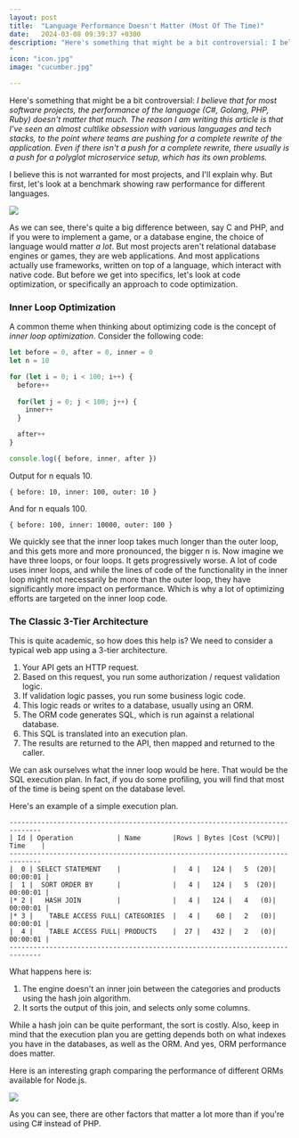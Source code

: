 ```yaml
---
layout: post
title:  "Language Performance Doesn't Matter (Most Of The Time)"
date:   2024-03-08 09:39:37 +0300
description: "Here's something that might be a bit controversial: I believe that for most software projects, the performance of the language (C#, Golang) doesn't matter that much. The reason I am writing this article is that I've seen an almost cultlike obsession with various languages and tech stacks, to the point where teams are pushing for a complete rewrite of the application. I believe this is  not warranted for most projects.
"
icon: "icon.jpg"
image: "cucumber.jpg"

---
```

Here's something that might be a bit controversial: *I believe that for most software projects, the performance of the language (C#, Golang, PHP, Ruby) doesn't matter that much. The reason I am writing this article is that I've seen an almost cultlike obsession with various languages and tech stacks, to the point where teams are pushing for a complete rewrite of the application. Even if there isn't a push for a complete rewrite, there usually is a push for a *polyglot* microservice setup, which has its own problems.*

I believe this is  not warranted for most projects, and I'll explain why. But first, let's look at a benchmark showing raw performance for different languages.

<img src="perf.jpg" class="img" loading="lazy" />

As we can see, there's quite a big difference between, say C and PHP, and if you were to implement a game, or a database engine, the choice of language would matter *a lot*. But most projects aren't relational database engines or games, they are web applications. And most applications actually use frameworks, written on top of a language, which interact with native code. But before we get into specifics, let's look at code optimization, or specifically an approach to code optimization.

### Inner Loop Optimization
A common theme when thinking about optimizing code is the concept of *inner loop optimization*. Consider the following code:

```javascript
let before = 0, after = 0, inner = 0
let n = 10

for (let i = 0; i < 100; i++) {
  before++
  
  for(let j = 0; j < 100; j++) {
    inner++
  }

  after++
}

console.log({ before, inner, after })
```

Output for n equals 10.

```
{ before: 10, inner: 100, outer: 10 }
```

And for n equals 100.

```
{ before: 100, inner: 10000, outer: 100 }
```

We quickly see that the inner loop takes much longer than the outer loop, and this gets more and more pronounced, the bigger n is. Now imagine we have three loops, or four loops. It gets progressively worse. A lot of code uses inner loops, and while the lines of code of the functionality in the inner loop might not necessarily be more than the outer loop, they have significantly more impact on performance. Which is why a lot of optimizing efforts are targeted on the inner loop code.


### The Classic 3-Tier Architecture

This is quite academic, so how does this help is? We need to consider a typical web app using a 3-tier architecture.

1. Your API gets an HTTP request.
2. Based on this request, you run some authorization /  request validation logic.
3. If validation logic passes, you run some business logic code.
4. This logic reads or writes to a database, usually using an ORM.
5. The ORM code generates SQL, which is run against a relational database. 
6. This SQL is translated into an execution plan.
7. The results are returned to the API, then mapped and returned to the caller.

We can ask ourselves what the inner loop would be here. That would be the SQL execution plan. In fact, if you do some profiling, you will find that most of the time is being spent on the database level.

Here's an example of a simple execution plan.

```
------------------------------------------------------------------------------
| Id | Operation           | Name        |Rows | Bytes |Cost (%CPU)| Time    |
------------------------------------------------------------------------------
|  0 | SELECT STATEMENT    |             |   4 |   124 |   5  (20)| 00:00:01 |
|  1 |  SORT ORDER BY      |             |   4 |   124 |   5  (20)| 00:00:01 |
|* 2 |   HASH JOIN         |             |   4 |   124 |   4   (0)| 00:00:01 |
|* 3 |    TABLE ACCESS FULL| CATEGORIES  |   4 |    60 |   2   (0)| 00:00:01 |
|  4 |    TABLE ACCESS FULL| PRODUCTS    |  27 |   432 |   2   (0)| 00:00:01 |
------------------------------------------------------------------------------
```
What happens here is:

1. The engine doesn't an inner join between the categories and products using the hash join algorithm.
2. It sorts the output of this join, and selects only some columns.

While a hash join can be quite performant, the sort is costly. Also, keep in mind that the execution plan you are getting depends both on what indexes you have in the databases, as well as the ORM. And yes, ORM performance does matter.

Here is an interesting graph comparing the performance of different ORMs available for Node.js.

<img src="performance.png" class="img" loading="lazy" />

As you can see, there are other factors that matter a lot more than if you're using C# instead of PHP.

